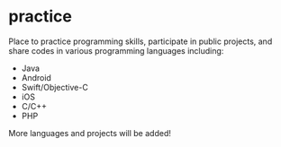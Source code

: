 # practice

Place to practice programming skills, participate in public projects, and share codes in various programming languages including:
- Java
- Android
- Swift/Objective-C
- iOS
- C/C++
- PHP

More languages and projects will be added!
